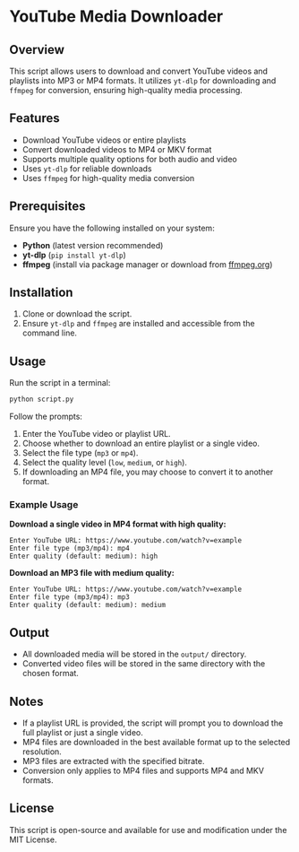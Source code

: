 # YouTube Media Downloader

## Overview

This script allows users to download and convert YouTube videos and playlists into MP3 or MP4 formats. It utilizes `yt-dlp` for downloading and `ffmpeg` for conversion, ensuring high-quality media processing.

## Features

- Download YouTube videos or entire playlists
- Convert downloaded videos to MP4 or MKV format
- Supports multiple quality options for both audio and video
- Uses `yt-dlp` for reliable downloads
- Uses `ffmpeg` for high-quality media conversion

## Prerequisites

Ensure you have the following installed on your system:

- **Python** (latest version recommended)
- **yt-dlp** (`pip install yt-dlp`)
- **ffmpeg** (install via package manager or download from [ffmpeg.org](https://ffmpeg.org))

## Installation

1. Clone or download the script.
2. Ensure `yt-dlp` and `ffmpeg` are installed and accessible from the command line.

## Usage

Run the script in a terminal:

```sh
python script.py
```

Follow the prompts:

1. Enter the YouTube video or playlist URL.
2. Choose whether to download an entire playlist or a single video.
3. Select the file type (`mp3` or `mp4`).
4. Select the quality level (`low`, `medium`, or `high`).
5. If downloading an MP4 file, you may choose to convert it to another format.

### Example Usage

**Download a single video in MP4 format with high quality:**

```
Enter YouTube URL: https://www.youtube.com/watch?v=example
Enter file type (mp3/mp4): mp4
Enter quality (default: medium): high
```

**Download an MP3 file with medium quality:**

```
Enter YouTube URL: https://www.youtube.com/watch?v=example
Enter file type (mp3/mp4): mp3
Enter quality (default: medium): medium
```

## Output

- All downloaded media will be stored in the `output/` directory.
- Converted video files will be stored in the same directory with the chosen format.

## Notes

- If a playlist URL is provided, the script will prompt you to download the full playlist or just a single video.
- MP4 files are downloaded in the best available format up to the selected resolution.
- MP3 files are extracted with the specified bitrate.
- Conversion only applies to MP4 files and supports MP4 and MKV formats.

## License

This script is open-source and available for use and modification under the MIT License.
